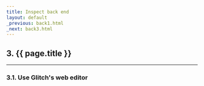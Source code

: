 ```yaml
---
title: Inspect back end
layout: default
_previous: back1.html
_next: back3.html
---
```


## 3. {{ page.title }}

---

### 3.1. Use Glitch's web editor

